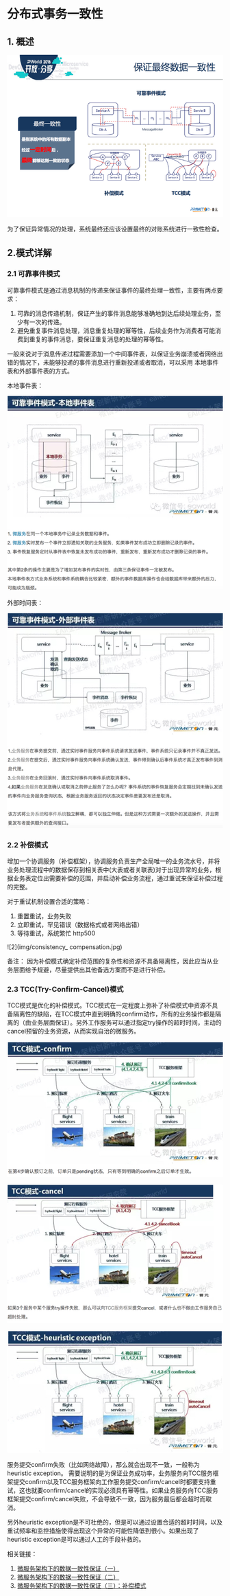 # 分布式事务一致性

## 1. 概述

![微服务最终一致性](img/microservice_consistence.jpg)

为了保证异常情况的处理，系统最终还应该设置最终的对账系统进行一致性检查。

## 2.模式详解
### 2.1 可靠事件模式

可靠事件模式是通过消息机制的传递来保证事件的最终处理一致性，主要有两点要求：

1. 可靠的消息传递机制，保证产生的事件消息能够准确地到达后续处理业务，至少有一次的传递。
2. 避免重复事件消息处理，消息重复处理的幂等性，后续业务作为消费者可能消费到重复的事件消息，要保证重复消息的处理的幂等性。

一般来说对于消息传递过程需要添加一个中间事件表，以保证业务崩溃或者网络出错的情况下，未能够投递的事件消息进行重新投递或者取消，可以采用 本地事件表和外部事件表的方式。

本地事件表：

![local](img/event_local_table.jpg)

外部时间表：

![remote](img/event_remote_table.jpg)

### 2.2 补偿模式

增加一个协调服务（补偿框架），协调服务负责生产全局唯一的业务流水号，并将业务处理流程中的数据保存到相关表中(大表或者关联表)对于出现异常的业务，根据业务表定位出需要补偿的范围，并启动补偿业务流程，通过重试来保证补偿过程的完整。

对于重试机制设置合适的策略：
1. 重置重试，业务失败
2. 立即重试，罕见错误（数据格式或者网络出错）
3. 等待重试，系统繁忙 http500


![2](img/consistency_ compensation.jpg)

备注： 因为补偿模式确定补偿范围的复杂性和资源不具备隔离性，因此应当从业务层面给予规避，尽量提供出其他备选方案而不是进行补偿。

### 2.3 TCC(Try-Confirm-Cancel)模式
TCC模式是优化的补偿模式。TCC模式在一定程度上弥补了补偿模式中资源不具备隔离性的缺陷，在TCC模式中直到明确的confirm动作，所有的业务操作都是隔离的（由业务层面保证）。另外工作服务可以通过指定try操作的超时时间，主动的cancel预留的业务资源，从而实现自治的微服务。

![tcc_confirm](img/cs_tcc_confirm.jpg)

![tcc_cancel](img/cs_tcc_cancel.jpg)

![tcc_exception](img/cs_tcc_exception.jpg)

服务提交confirm失败（比如网络故障），那么就会出现不一致，一般称为heuristic exception。
需要说明的是为保证业务成功率，业务服务向TCC服务框架提交confirm以及TCC服务框架向工作服务提交confirm/cancel时都要支持重试，这也就要confirm/cancel的实现必须具有幂等性。如果业务服务向TCC服务框架提交confirm/cancel失败，不会导致不一致，因为服务最后都会超时而取消。

另外heuristic exception是不可杜绝的，但是可以通过设置合适的超时时间，以及重试频率和监控措施使得出现这个异常的可能性降低到很小。如果出现了heuristic exception是可以通过人工的手段补救的。

相关链接：

1. [微服务架构下的数据一致性保证（一）](http://mp.weixin.qq.com/s?__biz=MzI5MDEzMzg5Nw==&mid=2660392782&idx=1&sn=d28e43bf6f7cf140eed9fffcf2f29e86&mpshare=1&scene=1&srcid=03125Ta3vkcVeYzePBZ4HYba#rd)
2. [微服务架构下的数据一致性保证（二）](http://mp.weixin.qq.com/s?__biz=MzI5MDEzMzg5Nw==&mid=2660392867&idx=1&sn=7f751483271fbe2b25d103df1eb45977&mpshare=1&scene=1&srcid=0311P03RSqbzRmzCG2IN8Nak#rd)
3. [微服务架构下的数据一致性保证（三）：补偿模式](http://mp.weixin.qq.com/s?__biz=MzI5MDEzMzg5Nw==&mid=2660392948&idx=1&sn=11602f1258af8bbf88322558aa8a2f21&mpshare=1&scene=1&srcid=0311lBAsg4FfdDRAKXJeUxYo#rd)